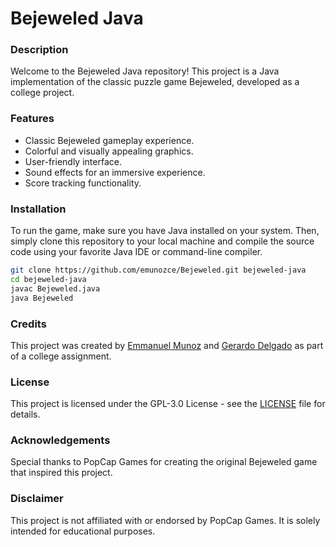 # Bejeweled Java

### Description
Welcome to the Bejeweled Java repository! This project is a Java implementation of the classic puzzle game Bejeweled, developed as a college project.

### Features
- Classic Bejeweled gameplay experience.
- Colorful and visually appealing graphics.
- User-friendly interface.
- Sound effects for an immersive experience.
- Score tracking functionality.

### Installation
To run the game, make sure you have Java installed on your system. Then, simply clone this repository to your local machine and compile the source code using your favorite Java IDE or command-line compiler.

```bash
git clone https://github.com/emunozce/Bejeweled.git bejeweled-java
cd bejeweled-java
javac Bejeweled.java
java Bejeweled
```

### Credits
This project was created by [Emmanuel Munoz](https://github.com/emunozce) and [Gerardo Delgado](https://github.com/Gerardo1209) as part of a college assignment.

### License
This project is licensed under the GPL-3.0 License - see the [LICENSE](LICENSE) file for details.

### Acknowledgements
Special thanks to PopCap Games for creating the original Bejeweled game that inspired this project.

### Disclaimer
This project is not affiliated with or endorsed by PopCap Games. It is solely intended for educational purposes.
